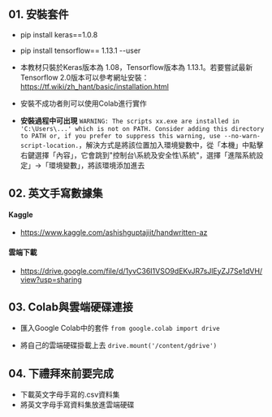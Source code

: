 ## 01. 安裝套件
* pip install keras==1.0.8
* pip install tensorflow== 1.13.1 --user 
* 本教材只裝於Keras版本為 1.08，Tensorflow版本為 1.13.1。若要嘗試最新Tensorflow 2.0版本可以參考網址安裝：https://tf.wiki/zh_hant/basic/installation.html
* 安裝不成功者則可以使用Colab進行實作

* **安裝過程中可出現** `WARNING: The scripts xx.exe are installed in 'C:\Users\...' which is not on PATH. Consider adding this directory to PATH or, if you prefer to suppress this warning, use --no-warn-script-location.`，解決方式是將該位置加入環境變數中，從「本機」中點擊右鍵選擇「內容」，它會跳到"控制台\系統及安全性\系統"，選擇「進階系統設定」→「環境變數」，將該環境添加進去

## 02. 英文手寫數據集
#### Kaggle
* https://www.kaggle.com/ashishguptajiit/handwritten-az
#### 雲端下載
* https://drive.google.com/file/d/1yvC36I1VSO9dEKvJR7sJlEyZJ7Se1dVH/view?usp=sharing

## 03. Colab與雲端硬碟連接
* 匯入Google Colab中的套件
`from google.colab import drive`

* 將自己的雲端硬碟掛載上去
`drive.mount('/content/gdrive')`

## 04. 下禮拜來前要完成
* 下載英文字母手寫的.csv資料集
* 將英文字母手寫資料集放進雲端硬碟
